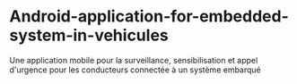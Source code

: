 # Android-application-for-embedded-system-in-vehicules
Une application mobile pour la surveillance, sensibilisation et appel d'urgence pour les conducteurs connectée à un système embarqué
